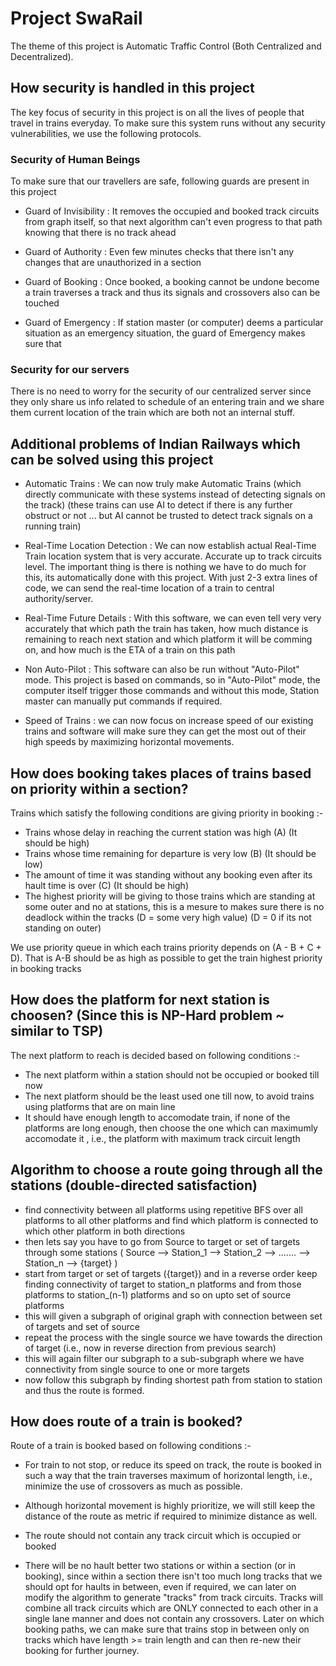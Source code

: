 # Project SwaRail

The theme of this project is Automatic Traffic Control (Both Centralized and Decentralized).


## How security is handled in this project

The key focus of security in this project is on all the lives of people that travel in trains everyday. To make sure this system runs without any security vulnerabilities, we use the following protocols.


### Security of Human Beings

To make sure that our travellers are safe, following guards are present in this project

- Guard of Invisibility : It removes the occupied and booked track circuits from graph itself, so that next algorithm can't even progress to that path knowing that there is no track ahead

- Guard of Authority : Even few minutes checks that there isn't any changes that are unauthorized in a section

- Guard of Booking : Once booked, a booking cannot be undone become a train traverses a track and thus its signals and crossovers also can be touched

- Guard of Emergency : If station master (or computer) deems a particular situation as an emergency situation, the guard of Emergency makes sure that 


### Security for our servers

There is no need to worry for the security of our centralized server since they only share us info related to schedule of an entering train and we share them current location of the train which are both not an internal stuff.


## Additional problems of Indian Railways which can be solved using this project

- Automatic Trains : We can now truly make Automatic Trains (which directly communicate with these systems instead of detecting signals on the track) (these trains can use AI to detect if there is any further obstruct or not ... but AI cannot be trusted to detect track signals on a running train)

- Real-Time Location Detection : We can now establish actual Real-Time Train location system that is very accurate. Accurate up to track circuits level. The important thing is there is nothing we have to do much for this, its automatically done with this project. With just 2-3 extra lines of code, we can send the real-time location of a train to central authority/server.

- Real-Time Future Details : With this software, we can even tell very very accurately that which path the train has taken, how much distance is remaining to reach next station and which platform it will be comming on, and how much is the ETA of a train on this path

- Non Auto-Pilot : This software can also be run without "Auto-Pilot" mode. This project is based on commands, so in "Auto-Pilot" mode, the computer itself trigger those commands and without this mode, Station master can manually put commands if required.

- Speed of Trains : we can now focus on increase speed of our existing trains and software will make sure they can get the most out of their high speeds by maximizing horizontal movements.


## How does booking takes places of trains based on priority within a section?

Trains which satisfy the following conditions are giving priority in booking :-

- Trains whose delay in reaching the current station was high (A) (It should be high)
- Trains whose time remaining for departure is very low (B) (It should be low)
- The amount of time it was standing without any booking even after its hault time is over (C) (It should be high)
- The highest priority will be giving to those trains which are standing at some outer and no at stations, this is a mesure to makes sure there is no deadlock within the tracks (D = some very high value)
(D = 0 if its not standing on outer)

We use priority queue in which each trains priority depends on (A - B + C + D). That is A-B should be as high as possible to get the train highest priority in booking tracks


## How does the platform for next station is choosen? (Since this is NP-Hard problem ~ similar to TSP)

The next platform to reach is decided based on following conditions :-

- The next platform within a station should not be occupied or booked till now
- The next platform should be the least used one till now, to avoid trains using platforms that are on main line
- It should have enough length to accomodate train, if none of the platforms are long enough, then choose the one which can maximumly accomodate it , i.e., the platform with maximum track circuit length

## Algorithm to choose a route going through all the stations (double-directed satisfaction)

- find connectivity between all platforms using repetitive BFS over all platforms to all other platforms and find which platform is connected to which other platform in both directions
- then lets say you have to go from Source to target or set of targets through some stations ( Source --> Station_1 --> Station_2 --> ....... --> Station_n --> {target} )
- start from target or set of targets ({target}) and in a reverse order keep finding connectivity of target to station_n platforms and from those platforms to station_(n-1) platforms and so on upto set of source platforms
- this will given a subgraph of original graph with connection between set of targets and set of source
- repeat the process with the single source we have towards the direction of target (i.e., now in reverse direction from previous search)
- this will again filter our subgraph to a sub-subgraph where we have connectivity from single source to one or more targets
- now follow this subgraph by finding shortest path from station to station and thus the route is formed.


## How does route of a train is booked?

Route of a train is booked based on following conditions :-

- For train to not stop, or reduce its speed on track, the route is booked in such a way that the train traverses maximum of horizontal length, i.e., minimize the use of crossovers as much as possible.

- Although horizontal movement is highly prioritize, we will still keep the distance of the route as metric if required to minimize distance as well.

- The route should not contain any track circuit which is occupied or booked

- There will be no hault better two stations or within a section (or in booking), since within a section there isn't too much long tracks that we should opt for haults in between, even if required, we can later on modify the algorithm to generate "tracks" from track circuits. Tracks will combine all track circuits which are ONLY connected to each other in a single lane manner and does not contain any crossovers. Later on which booking paths, we can make sure that trains stop in between only on tracks which have length >= train length and can then re-new their booking for further journey.